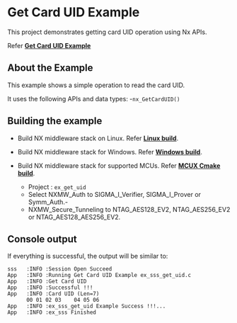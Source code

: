 # Get Card UID Example

This project demonstrates getting card UID operation using Nx APIs.

Refer [**Get Card UID Example**](./ex_sss_get_uid.c)

## About the Example

This example shows a simple operation to read the card UID.

It uses the following APIs and data types:
	-`nx_GetCardUID()`

## Building the example

- Build NX middleware stack on Linux. Refer [**Linux build**](../../../doc/linux/readme.md).

- Build NX middleware stack for Windows. Refer [**Windows build**](../../../doc/windows/readme.md).

- Build NX middleware stack for supported MCUs. Refer [**MCUX Cmake build**](../../../doc/mcu_cmake/readme.md).

	- Project : `ex_get_uid`
	- Select NXMW_Auth to SIGMA_I_Verifier, SIGMA_I_Prover or Symm_Auth.-
	- NXMW_Secure_Tunneling to NTAG_AES128_EV2, NTAG_AES256_EV2 or NTAG_AES128_AES256_EV2.

## Console output

If everything is successful, the output will be similar to:
```
sss   :INFO :Session Open Succeed
App   :INFO :Running Get Card UID Example ex_sss_get_uid.c
App   :INFO :Get Card UID
App   :INFO :Successful !!!
App   :INFO :Card UID (Len=7)
      00 01 02 03    04 05 06
App   :INFO :ex_sss_get_uid Example Success !!!...
App   :INFO :ex_sss Finished
```

